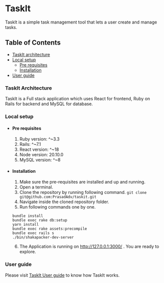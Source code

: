 # TaskIt

TaskIt is a simple task management tool that lets a user create and manage tasks.

## Table of Contents

- [TaskIt architecture](#taskit-architecture)
- [Local setup](#local-setup)
  - [Pre requisites](#pre-requisites)
  - [Installation](#installation)
- [User guide](#user-guide)

### <a id="taskit-architecture">TaskIt Architecture</a>

TaskIt is a Full stack application which uses React for frontend, Ruby on Rails for backend and MySQL for database.

### <a id="local-setup">Local setup</a>

- #### <a id="pre-requisites">Pre requisites</a>

  1. Ruby version: ^~3.3
  2. Rails: ^~7.1
  3. React version: ^~18
  4. Node version: 20.10.0
  5. MySQL version: ^~8

- #### <a id="installation">Installation</a>

  1. Make sure the pre-requisites are installed and up and running.
  2. Open a terminal.
  3. Clone the repository by running following command.
     `git clone git@github.com:PrasadAdv/taskit.git`
  4. Navigate inside the cloned repository folder.
  5. Run following commands one by one.

    ```
    bundle install
    bundle exec rake db:setup
    yarn install
    bundle exec rake assets:precompile
    bundle exec rails s
    ./bin/shakapacker-dev-server
    ```

  6. The Application is running on http://127.0.0.1:3000/ . You are ready to explore.

### <a id="user-guide">User guide</a>
Please visit [TaskIt User guide](././doc/user_guide.md) to know how TaskIt works.
